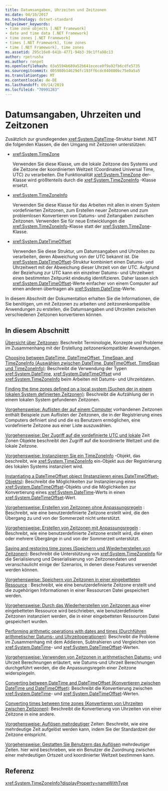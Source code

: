 ```yaml
---
title: Datumsangaben, Uhrzeiten und Zeitzonen
ms.date: 04/10/2017
ms.technology: dotnet-standard
helpviewer_keywords:
- time zone objects [.NET Framework]
- date and time data [.NET Framework]
- time zones [.NET Framework]
- times [.NET Framework], time zones
- time [.NET Framework], time zones
ms.assetid: 295c16e0-641b-4771-94b3-39c1ffa98c13
author: rpetrusha
ms.author: ronpet
ms.openlocfilehash: 03a5594b689a52b641ecece0f9a92fb6cdfe5735
ms.sourcegitcommit: 005980b14629dfc193ff6cdc040800bc75e0a5a5
ms.translationtype: MT
ms.contentlocale: de-DE
ms.lasthandoff: 09/14/2019
ms.locfileid: "70991283"
---
```

# <a name="dates-times-and-time-zones"></a>Datumsangaben, Uhrzeiten und Zeitzonen

Zusätzlich zur grundlegenden <xref:System.DateTime>-Struktur bietet .NET die folgenden Klassen, die den Umgang mit Zeitzonen unterstützen:

* <xref:System.TimeZone>

  Verwenden Sie diese Klasse, um die lokale Zeitzone des Systems und die Zeitzone der koordinierten Weltzeit (Coordinated Universal Time, UTC) zu verarbeiten. Die Funktionalität <xref:System.TimeZone> der-Klasse wird größtenteils durch die <xref:System.TimeZoneInfo> -Klasse ersetzt.

* <xref:System.TimeZoneInfo>

  Verwenden Sie diese Klasse für das Arbeiten mit allen in einem System vordefinierten Zeitzonen, zum Erstellen neuer Zeitzonen und zum problemlosen Konvertieren von Datums- und Zeitangaben zwischen Zeitzonen. Verwenden Sie für neue Entwicklungen die <xref:System.TimeZoneInfo>-Klasse statt der <xref:System.TimeZone>-Klasse.

* <xref:System.DateTimeOffset>

  Verwenden Sie diese Struktur, um Datumsangaben und Uhrzeiten zu verarbeiten, deren Abweichung von der UTC bekannt ist. Die <xref:System.DateTimeOffset>-Struktur kombiniert einen Datums- und Uhrzeitwert mit der Abweichung dieser Uhrzeit von der UTC. Aufgrund der Beziehung zur UTC kann ein einzelner Datums- und Uhrzeitwert einen bestimmten Zeitpunkt eindeutig identifizieren. Daher lassen sich <xref:System.DateTimeOffset>-Werte einfacher von einem Computer auf einen anderen übertragen als <xref:System.DateTime>-Werte.

In diesem Abschnitt der Dokumentation erhalten Sie die Informationen, die Sie benötigen, um mit Zeitzonen zu arbeiten und zeitzonenkompatible Anwendungen zu erstellen, die Datumsangaben und Uhrzeiten zwischen verschiedenen Zeitzonen konvertieren können.

## <a name="in-this-section"></a>In diesem Abschnitt

[Übersicht über Zeitzonen](../../../docs/standard/datetime/time-zone-overview.md): Beschreibt Terminologie, Konzepte und Probleme im Zusammenhang mit der Erstellung zeitzonenkompatibler Anwendungen.

[Choosing between DateTime, DateTimeOffset, TimeSpan, and TimeZoneInfo (Auswählen zwischen DateTime, DateTimeOffset, TimeSpan und TimeZoneInfo)](../../../docs/standard/datetime/choosing-between-datetime.md): Beschreibt die Verwendung der Typen <xref:System.DateTime>, <xref:System.DateTimeOffset> und <xref:System.TimeZoneInfo> beim Arbeiten mit Datums- und Uhrzeitdaten.

[Finding the time zones defined on a local system (Suchen der in einem lokalen System definierten Zeitzonen)](../../../docs/standard/datetime/finding-the-time-zones-on-local-system.md): Beschreibt die Aufzählung der in einem lokalen System gefundenen Zeitzonen.

[Vorgehensweise: Auflisten der auf einem Computer](../../../docs/standard/datetime/enumerate-time-zones.md) vorhandenen Zeitzonen enthält Beispiele zum Auflisten der Zeitzonen, die in der Registrierung eines Computers definiert sind und die es Benutzern ermöglichen, eine vordefinierte Zeitzone aus einer Liste auszuwählen.

[Vorgehensweise: Der Zugriff auf die vordefinierte UTC und lokale](../../../docs/standard/datetime/access-utc-and-local.md) Zeit Zonen Objekte beschreibt den Zugriff auf die koordinierte Weltzeit und die lokale Zeitzone.

[Vorgehensweise: Instanziieren Sie ein TimeZoneInfo](../../../docs/standard/datetime/instantiate-time-zone-info.md) -Objekt, das beschreibt, wie <xref:System.TimeZoneInfo> ein-Objekt aus der Registrierung des lokalen Systems instanziiert wird.

[Instantiating a DateTimeOffset object (Instanziieren eines DateTimeOffset-Objekts)](../../../docs/standard/datetime/instantiating-a-datetimeoffset-object.md): Beschreibt die Möglichkeiten zur Instanziierung eines <xref:System.DateTimeOffset>-Objekts und die Möglichkeiten zur Konvertierung eines <xref:System.DateTime>-Werts in einen <xref:System.DateTimeOffset>-Wert.

[Vorgehensweise: Erstellen von Zeitzonen ohne Anpassungsregeln](../../../docs/standard/datetime/create-time-zones-without-adjustment-rules.md) : Beschreibt, wie eine benutzerdefinierte Zeitzone erstellt wird, die den Übergang zu und von der Sommerzeit nicht unterstützt.

[Vorgehensweise: Erstellen von Zeitzonen mit Anpassungsregeln](../../../docs/standard/datetime/create-time-zones-with-adjustment-rules.md) : Beschreibt, wie eine benutzerdefinierte Zeitzone erstellt wird, die einen oder mehrere Übergänge in und von der Sommerzeit unterstützt.

[Saving and restoring time zones (Speichern und Wiederherstellen von Zeitzonen)](../../../docs/standard/datetime/saving-and-restoring-time-zones.md): Beschreibt die Unterstützung von <xref:System.TimeZoneInfo> für die Serialisierung und Deserialisierung von Zeitzonendaten und veranschaulicht einige der Szenarios, in denen diese Features verwendet werden können.

[Vorgehensweise: Speichern von Zeitzonen in einer eingebetteten Ressource](../../../docs/standard/datetime/save-time-zones-to-an-embedded-resource.md) : Beschreibt, wie eine benutzerdefinierte Zeitzone erstellt und die zugehörigen Informationen in einer Ressourcen Datei gespeichert werden.

[Vorgehensweise: Durch das Wiederherstellen von Zeitzonen aus](../../../docs/standard/datetime/restore-time-zones-from-an-embedded-resource.md) einer eingebetteten Ressource wird beschrieben, wie benutzerdefinierte Zeitzonen instanziiert werden, die in einer eingebetteten Ressourcen Datei gespeichert wurden.

[Performing arithmetic operations with dates and times (Durchführen arithmetischer Datums- und Uhrzeitoperationen)](../../../docs/standard/datetime/performing-arithmetic-operations.md): Beschreibt die Probleme im Zusammenhang mit dem Addieren, Subtrahieren und Vergleichen von <xref:System.DateTime>- und <xref:System.DateTimeOffset>-Werten.

[Vorgehensweise: Verwenden von Zeitzonen in arithmetischen Datums-](../../../docs/standard/datetime/use-time-zones-in-arithmetic.md) und Uhrzeit Berechnungen erläutert, wie Datums-und Uhrzeit Berechnungen durchgeführt werden, die die Anpassungsregeln einer Zeitzone widerspiegeln.

[Converting between DateTime and DateTimeOffset (Konvertieren zwischen DateTime und DateTimeOffset)](../../../docs/standard/datetime/converting-between-datetime-and-offset.md): Beschreibt die Konvertierung zwischen <xref:System.DateTime>- und <xref:System.DateTimeOffset>-Werten.

[Converting times between time zones (Konvertieren von Uhrzeiten zwischen Zeitzonen)](../../../docs/standard/datetime/converting-between-time-zones.md): Beschreibt die Konvertierung von Uhrzeiten von einer Zeitzone in eine andere.

[Vorgehensweise: Auflösen mehrdeutiger](../../../docs/standard/datetime/resolve-ambiguous-times.md) Zeiten: Beschreibt, wie eine mehrdeutige Zeit aufgelöst werden kann, indem Sie der Standardzeit der Zeitzone entspricht.

[Vorgehensweise: Gestatten Sie Benutzern das Auflösen](../../../docs/standard/datetime/let-users-resolve-ambiguous-times.md) mehrdeutiger Zeiten. hier wird beschrieben, wie ein Benutzer die Zuordnung zwischen einer mehrdeutigen Ortszeit und koordinierter Weltzeit bestimmen kann.

## <a name="reference"></a>Referenz

<xref:System.TimeZoneInfo?displayProperty=nameWithType>
